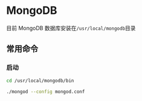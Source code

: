 # MongoDB

目前 MongoDB 数据库安装在`/usr/local/mongodb`目录

## 常用命令

### 启动

```sh
cd /usr/local/mongodb/bin

./mongod --config mongod.conf
```
